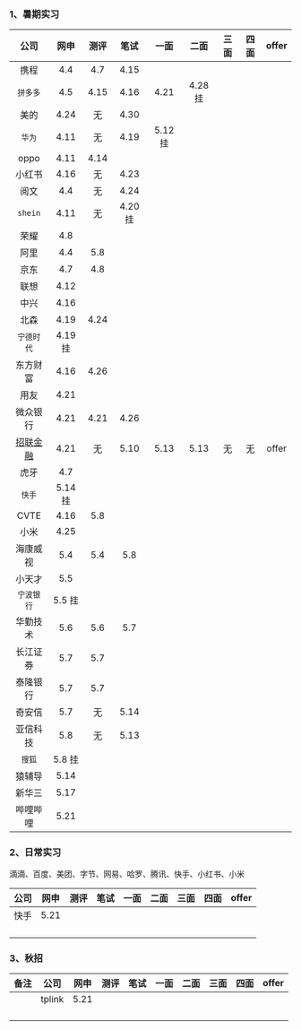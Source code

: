 ### 1、暑期实习

|                             公司                             |   网申   | 测评 |    笔试    |  一面   |   二面   | 三面 | 四面 | offer |
| :----------------------------------------------------------: | :------: | :--: | :--------: | :-----: | :------: | :--: | :--: | :---: |
|                             携程                             |   4.4    | 4.7  |    4.15    |         |          |      |      |       |
|                           `拼多多`                           |   4.5    | 4.15 |    4.16    |  4.21   | 4.28  挂 |      |      |       |
|                             美的                             |   4.24   |  无  |    4.30    |         |          |      |      |       |
|                            `华为`                            |   4.11   |  无  |    4.19    | 5.12 挂 |          |      |      |       |
|                             oppo                             |   4.11   | 4.14 |            |         |          |      |      |       |
|                            小红书                            |   4.16   |  无  |    4.23    |         |          |      |      |       |
|                             阅文                             |   4.4    |  无  |    4.24    |         |          |      |      |       |
|                           `shein`                            |   4.11   |  无  | 4.20    挂 |         |          |      |      |       |
|                             荣耀                             |   4.8    |      |            |         |          |      |      |       |
|                             阿里                             |   4.4    | 5.8  |            |         |          |      |      |       |
|                             京东                             |   4.7    | 4.8  |            |         |          |      |      |       |
|                             联想                             |   4.12   |      |            |         |          |      |      |       |
|                             中兴                             |   4.16   |      |            |         |          |      |      |       |
|                             北森                             |   4.19   | 4.24 |            |         |          |      |      |       |
|                          `宁德时代`                          | 4.19  挂 |      |            |         |          |      |      |       |
|                           东方财富                           |   4.16   | 4.26 |            |         |          |      |      |       |
|                             用友                             |   4.21   |      |            |         |          |      |      |       |
|                           微众银行                           |   4.21   | 4.21 |    4.26    |         |          |      |      |       |
| [招联金融](https://leetcode.cn/problems/text-justification/description/?envType=study-plan-v2&envId=top-interview-150) |   4.21   |  无  |    5.10    |  5.13   |   5.13   |  无  |  无  | offer |
|                             虎牙                             |   4.7    |      |            |         |          |      |      |       |
|                            `快手`                            | 5.14 挂  |      |            |         |          |      |      |       |
|                             CVTE                             |   4.16   | 5.8  |            |         |          |      |      |       |
|                             小米                             |   4.25   |      |            |         |          |      |      |       |
|                           海康威视                           |   5.4    | 5.4  |    5.8     |         |          |      |      |       |
|                            小天才                            |   5.5    |      |            |         |          |      |      |       |
|                          `宁波银行`                          | 5.5  挂  |      |            |         |          |      |      |       |
|                           华勤技术                           |   5.6    | 5.6  |    5.7     |         |          |      |      |       |
|                           长江证券                           |   5.7    | 5.7  |            |         |          |      |      |       |
|                           泰隆银行                           |   5.7    | 5.7  |            |         |          |      |      |       |
|                            奇安信                            |   5.7    |  无  |    5.14    |         |          |      |      |       |
|                           亚信科技                           |   5.8    |  无  |    5.13    |         |          |      |      |       |
|                            `搜狐`                            |  5.8 挂  |      |            |         |          |      |      |       |
|                            猿辅导                            |   5.14   |      |            |         |          |      |      |       |
|                            新华三                            |   5.17   |      |            |         |          |      |      |       |
|                           哔哩哔哩                           |   5.21   |      |            |         |          |      |      |       |



### 2、日常实习

滴滴、百度、美团、字节、网易、哈罗、腾讯、快手、小红书、小米

| 公司 | 网申 | 测评 | 笔试 | 一面 | 二面 | 三面 | 四面 | offer |
| :--: | :--: | :--: | :--: | :--: | :--: | :--: | :--: | :---: |
| 快手 | 5.21 |      |      |      |      |      |      |       |
|      |      |      |      |      |      |      |      |       |
|      |      |      |      |      |      |      |      |       |
|      |      |      |      |      |      |      |      |       |
|      |      |      |      |      |      |      |      |       |



### 3、秋招



| 备注 |  公司  | 网申 | 测评 | 笔试 | 一面 | 二面 | 三面 | 四面 | offer |
| :--: | :----: | :--: | :--: | :--: | :--: | :--: | :--: | :--: | :---: |
|      | tplink | 5.21 |      |      |      |      |      |      |       |
|      |        |      |      |      |      |      |      |      |       |
|      |        |      |      |      |      |      |      |      |       |
|      |        |      |      |      |      |      |      |      |       |
|      |        |      |      |      |      |      |      |      |       |

